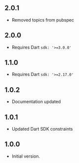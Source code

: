 ## 2.0.1

- Removed topics from pubspec

## 2.0.0

- Requires Dart `sdk: '>=3.0.0'`

## 1.1.0

- Requires Dart `sdk: '>=2.17.0'`

## 1.0.2

- Documentation updated 

## 1.0.1

- Updated Dart SDK constraints

## 1.0.0

- Initial version.
